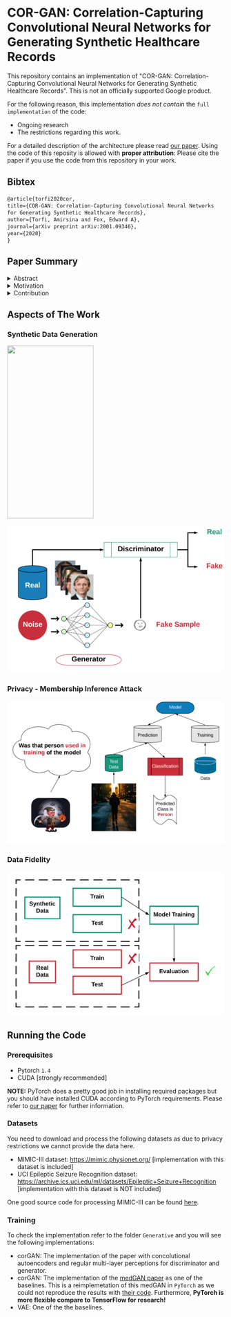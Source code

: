 # COR-GAN: Correlation-Capturing Convolutional Neural Networks for Generating Synthetic Healthcare Records

This repository contains an implementation of "COR-GAN:
Correlation-Capturing Convolutional Neural Networks for Generating
Synthetic Healthcare Records". This is not an officially supported
Google product.


For the following reason, this implementation *does not contain* the ``full implementation`` of the code:
* Ongoing research
* The restrictions regarding this work.

For a detailed description of the architecture please read [our paper](https://arxiv.org/abs/2001.09346). Using the code of this reposity is allowed with **proper attribution**: Please cite the paper if you use the code from this repository in your work.

## Bibtex

    @article{torfi2020cor,
    title={COR-GAN: Correlation-Capturing Convolutional Neural Networks for Generating Synthetic Healthcare Records},
    author={Torfi, Amirsina and Fox, Edward A},
    journal={arXiv preprint arXiv:2001.09346},
    year={2020}
    }

## Paper Summary

<details>
<summary>Abstract</summary>

*Deep learning models have demonstrated high-quality performance in areas such as image classification and speech processing.
However, creating a deep learning model using electronic health record (EHR) data, requires addressing particular privacy challenges that are unique to researchers in this domain. This matter focuses attention on generating realistic synthetic data while ensuring privacy.
In this paper, we propose a novel framework called correlation-capturing Generative Adversarial Network (corGAN), to generate synthetic healthcare records. In corGAN we utilize Convolutional Neural Networks to capture the correlations between adjacent medical features in the data representation space by combining Convolutional Generative Adversarial Networks and Convolutional Autoencoders.
To demonstrate the model fidelity, we show that corGAN generates synthetic data with performance similar to that of real data in various Machine Learning settings such as classification and prediction. We also give a privacy assessment and report on statistical analysis regarding realistic characteristics of the synthetic data.*

</details>

<!-- <br>[⬆ Back to top](#contents) -->

<!-- ### Abstract

*Deep learning models have demonstrated high-quality performance in areas such as image classification and speech processing.
However, creating a deep learning model using electronic health record (EHR) data, requires addressing particular privacy challenges that are unique to researchers in this domain. This matter focuses attention on generating realistic synthetic data while ensuring privacy.
In this paper, we propose a novel framework called correlation-capturing Generative Adversarial Network (corGAN), to generate synthetic healthcare records. In corGAN we utilize Convolutional Neural Networks to capture the correlations between adjacent medical features in the data representation space by combining Convolutional Generative Adversarial Networks and Convolutional Autoencoders.
To demonstrate the model fidelity, we show that corGAN generates synthetic data with performance similar to that of real data in various Machine Learning settings such as classification and prediction. We also give a privacy assessment and report on statistical analysis regarding realistic characteristics of the synthetic data.* -->

<details>
<summary>Motivation</summary>

* Synthetic records helping stakeholders to *share and work* on data without privacy hurdles
* Despite advances in *Synthetic Data Generation~(SDG)*. Research efforts mostly restricted to *limited use cases*
* *Lack of clarity* regarding the synthetic data being realistic; and factors contributing to realism
* Majority of methods for *supervised settings*
* Lack of clarity in *measuring privacy*, and privacy guarantees
* EHRs are *discrete* in nature. But most research is on *continuous* data

</details>

<details>
<summary>Contribution</summary>

* We propose an efficient architecture to generate synthetic healthcare records using **Convolutional GANs** and **Convolutional Autoencoders}~(CAs)** which we call ``corGAN``. We demonstrate that corGAN can effectively generate both *discrete* and *continuous* synthetic records.
* We demonstrate the effectiveness of utilizing Convolutional Neural Networks~(CNNs) as opposed to Multilayer Perceptrons to capture inter-correlation between features.
* We show that corGAN can generate realistic synthetic data that performs similarly to real data on classification tasks, according to  our analysis and assessments.
* We report on a **privacy assessment** of the model and demonstrate that corGAN provides an acceptable level of privacy, by varying the amount of synthetically generated data and amount of data known to an adversary.

</details>


## Aspects of The Work

### Synthetic Data Generation

<img src="https://github.com/astorfi/cor-gan/blob/master/imgs/membershipattack.png" width="200" height="400" />

![alt text][generative]

[generative]: imgs/gans.png "Logo Title Text 2"

### Privacy - Membership Inference Attack

![alt text][privacy]

[privacy]: imgs/membershipattack.png "Logo Title Text 2"

### Data Fidelity

![alt text][fidelity]

[fidelity]: imgs/datafidelity.png "Logo Title Text 2"


## Running the Code

### Prerequisites

* Pytorch ``1.4``
* CUDA [strongly recommended]

**NOTE:** PyTorch does a pretty good job in installing required packages but you should have installed CUDA according to PyTorch requirements.
Please refer to [our paper](https://pytorch.org/) for further information.

### Datasets

You need to download and process the following datasets as due to privacy restrictions we cannot provide the data here.

* MIMIC-III dataset: https://mimic.physionet.org/ [implementation with this dataset is included]
* UCI Epileptic Seizure Recognition dataset: https://archive.ics.uci.edu/ml/datasets/Epileptic+Seizure+Recognition [implementation with this dataset is NOT included]

One good source code for processing MIMIC-III can be found [here](https://github.com/mp2893/medgan).


### Training

To check the implementation refer to the folder ``Generative`` and you will see the following implementations:

* corGAN: The implementation of the paper with concolutional autoencoders and regular multi-layer perceptions for discriminator and generator.
* corGAN: The implementation of the [medGAN paper](https://arxiv.org/abs/1703.06490) as one of the baselines. This is a reimplemetation of this medGAN in ``PyTorch`` as we could not reproduce the results with [their code](https://github.com/mp2893/medgan). Furthermore, **PyTorch is more flexible compare to TensorFlow for research!**
* VAE: One of the the baselines.
